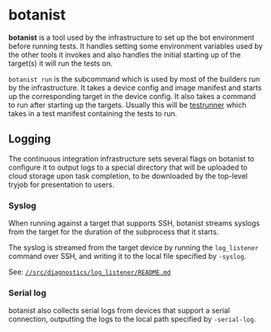# botanist

**botanist** is a tool used by the infrastructure to set up the bot environment
before running tests. It handles setting some environment variables used by the
other tools it invokes and also handles the initial starting up of the target(s)
it will run the tests on.

`botanist run` is the subcommand which is used by most of the builders run by
the infrastructure. It takes a device config and image manifest and starts up
the corresponding target in the device config. It also takes a command to run
after starting up the targets. Usually this will be
[testrunner](https://fuchsia.googlesource.com/fuchsia/+/HEAD/tools/testing/testrunner)
which takes in a test manifest containing the tests to run.

## Logging

The continuous integration infrastructure sets several flags on botanist to
configure it to output logs to a special directory that will be uploaded to
cloud storage upon task completion, to be downloaded by the top-level tryjob for
presentation to users.

### Syslog

When running against a target that supports SSH, botanist streams syslogs from
the target for the duration of the subprocess that it starts.

The syslog is streamed from the target device by running the
`log_listener` command over SSH, and writing it to the local file specified by
`-syslog`.

See: [`//src/diagnostics/log_listener/README.md`](/src/diagnostics/log_listener/README.md)

### Serial log

botanist also collects serial logs from devices that support a serial
connection, outputting the logs to the local path specified by `-serial-log`.
